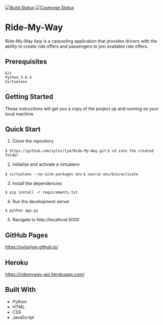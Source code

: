 [![Build Status](https://travis-ci.org/sylsirlym/Ride-My-Way.svg?branch=Develop-API-V1)](https://travis-ci.org/sylsirlym/Ride-My-Way)
[![Coverage Status](https://coveralls.io/repos/github/sylsirlym/Ride-My-Way/badge.svg?branch=Develop-API-V1)](https://coveralls.io/github/sylsirlym/Ride-My-Way?branch=Develop-API-V1)

# Ride-My-Way
Ride-My-Way App is a carpooling application that provides drivers with the ability to create ride offers and passengers to join available ride offers.

## Prerequisites

    Git
    Python 3.6.4
    Virtualenv

## Getting Started
These instructions will get you a copy of the project up and running on your local machine.

## Quick Start

1. Clone the repository

`$ https://github.com/sylsirlym/Ride-My-Way.git`
`$ cd into the created folder`

2. Initialize and activate a virtualenv

`$ virtualenv --no-site-packages env`
`$ source env/bin/activate`

3. Install the dependencies

`$ pip install -r requirements.txt`

4. Run the development server

`$ python app.py`

5. Navigate to http://localhost:5000

## GitHub Pages

https://sylsirlym.github.io/

## Heroku
https://ridemyway-api.herokuapp.com/

## Built With

* Python
* HTML
* CSS
* JavaScript





